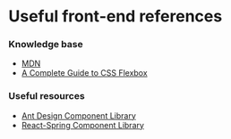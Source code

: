 # Useful front-end references

### Knowledge base
* [MDN](https://developer.mozilla.org/en-US/)
* [A Complete Guide to CSS Flexbox](https://css-tricks.com/snippets/css/a-guide-to-flexbox/)

### Useful resources
* [Ant Design Component Library](https://ant.design/)
* [React-Spring Component Library](https://www.react-spring.io/)
